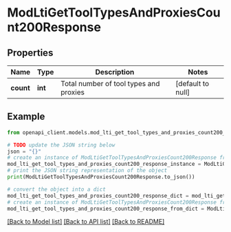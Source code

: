 # ModLtiGetToolTypesAndProxiesCount200Response


## Properties

Name | Type | Description | Notes
------------ | ------------- | ------------- | -------------
**count** | **int** | Total number of tool types and proxies | [default to null]

## Example

```python
from openapi_client.models.mod_lti_get_tool_types_and_proxies_count200_response import ModLtiGetToolTypesAndProxiesCount200Response

# TODO update the JSON string below
json = "{}"
# create an instance of ModLtiGetToolTypesAndProxiesCount200Response from a JSON string
mod_lti_get_tool_types_and_proxies_count200_response_instance = ModLtiGetToolTypesAndProxiesCount200Response.from_json(json)
# print the JSON string representation of the object
print(ModLtiGetToolTypesAndProxiesCount200Response.to_json())

# convert the object into a dict
mod_lti_get_tool_types_and_proxies_count200_response_dict = mod_lti_get_tool_types_and_proxies_count200_response_instance.to_dict()
# create an instance of ModLtiGetToolTypesAndProxiesCount200Response from a dict
mod_lti_get_tool_types_and_proxies_count200_response_from_dict = ModLtiGetToolTypesAndProxiesCount200Response.from_dict(mod_lti_get_tool_types_and_proxies_count200_response_dict)
```
[[Back to Model list]](../README.md#documentation-for-models) [[Back to API list]](../README.md#documentation-for-api-endpoints) [[Back to README]](../README.md)


